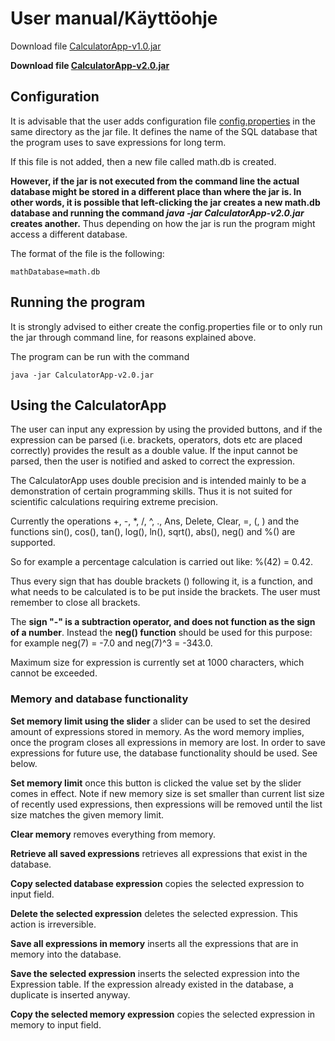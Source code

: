 # User manual/Käyttöohje

Download file [CalculatorApp-v1.0.jar](https://github.com/Jsos17/CalculatorApp/releases)

**Download file [CalculatorApp-v2.0.jar](https://github.com/Jsos17/CalculatorApp/releases)**

## Configuration

It is advisable that the user adds configuration file [config.properties](https://github.com/Jsos17/CalculatorApp/blob/master/CalculatorApp/config.properties) in the same directory as the jar file. It defines the name of the SQL database that the program uses to save expressions for long term. 

If this file is not added, then a new file called math.db is created. 

**However, if the jar is not executed from the command line the actual database might be stored in a different place than where the jar is. In other words, it is possible that left-clicking the jar creates a new math.db database and running the command *java -jar CalculatorApp-v2.0.jar* creates another.** Thus depending on how the jar is run the program might access a different database.

The format of the file is the following:

    mathDatabase=math.db

## Running the program

It is strongly advised to either create the config.properties file or to only run the jar through command line, for reasons explained above.

The program can be run with the command

    java -jar CalculatorApp-v2.0.jar

## Using the CalculatorApp

The user can input any expression by using the provided buttons, and if the expression can be parsed (i.e. brackets, operators, dots etc are placed correctly) provides the result as a double value. If the input cannot be parsed, then the user is notified and asked to correct the expression.

The CalculatorApp uses double precision and is intended mainly to be a demonstration of certain programming skills. Thus it is not suited for scientific calculations requiring extreme precision. 

Currently the operations +, -, *, /, ^, ., Ans, Delete, Clear, =, (, ) and the functions sin(), cos(), tan(), log(), ln(), sqrt(), abs(), neg() and %() are supported. 

So for example a percentage calculation is carried out like: %(42) = 0.42. 

Thus every sign that has double brackets () following it, is a function, and what needs to be calculated is to be put inside the brackets. The user must remember to close all brackets. 

The **sign "-" is a subtraction operator, and does not function as the sign of a number**. Instead the **neg() function** should be used for this purpose: for example neg(7) = -7.0 and neg(7)^3 = -343.0.
 
Maximum size for expression is currently set at 1000 characters, which cannot be exceeded.

### Memory and database functionality

**Set memory limit using the slider** a slider can be used to set the desired amount of expressions stored in memory. As the word memory implies, once the program closes all expressions in memory are lost. In order to save expressions for future use, the database functionality should be used. See below.

**Set memory limit** once this button is clicked the value set by the slider comes in effect. Note if new memory size is set smaller than current list size of recently used expressions, then expressions will be removed until the list size matches the given memory limit.

**Clear memory** removes everything from memory.

**Retrieve all saved expressions** retrieves all expressions that exist in the database.

**Copy selected database expression** copies the selected expression to input field.

**Delete the selected expression** deletes the selected expression. This action is irreversible.

**Save all expressions in memory** inserts all the expressions that are in memory into the database.

**Save the selected expression** inserts the selected expression into the Expression table. If the expression already existed in the database, a duplicate is inserted anyway.

**Copy the selected memory expression** copies the selected expression in memory to input field.

